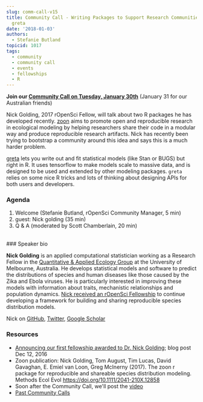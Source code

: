 ```yaml
---
slug: comm-call-v15
title: Community Call - Writing Packages to Support Research Communities - zoon &
  greta
date: '2018-01-03'
authors:
  - Stefanie Butland
topicid: 1017
tags:
  - community
  - community call
  - events
  - fellowships
  - R
---
```


**Join our [Community Call on Tuesday, January 30th](https://communitycalls.ropensci.org/)** (January 31 for our Australian friends)

Nick Golding, 2017 rOpenSci Fellow, will talk about two R packages he has developed recently. [zoon](https://github.com/zoonproject/zoon) aims to promote open and reproducible research in ecological modeling by helping researchers share their code in a modular way and produce reproducible research artifacts. Nick has recently been trying to bootstrap a community around this idea and says this is a much harder problem.

[greta](https://github.com/goldingn/greta) lets you write out and fit statistical models (like Stan or BUGS) but right in R. It uses tensorflow to make models scale to massive data, and is designed to be used and extended by other modeling packages. `greta` relies on some nice R tricks and lots of thinking about designing APIs for both users and developers.

### Agenda

1. Welcome (Stefanie Butland, rOpenSci Community Manager, 5 min)
2. guest: Nick golding (35 min)
3. Q & A (moderated by Scott Chamberlain, 20 min)

</br>
### Speaker bio

**Nick Golding** is an applied computational statistician working as a Research Fellow in the [Quantitative & Applied Ecology Group](https://qaeco.com/) at the University of Melbourne, Australia. He develops statistical models and software to predict the distributions of species and human diseases like those caused by the Zika and Ebola viruses. He is particularly interested in improving these models with information about traits, mechanistic relationships and population dynamics. [Nick received an rOpenSci Fellowship](/blog/2016/12/12/ropensci-fellowship-zoon/) to continue developing a framework for building and sharing reproducible species distribution models.

Nick on [GitHub](https://github.com/goldingn), [Twitter](https://twitter.com/_nickgolding_), [Google Scholar](https://scholar.google.co.uk/citations?user=peoal7wAAAAJ&hl)

### Resources

- [Announcing our first fellowship awarded to Dr. Nick Golding](/blog/2016/12/12/ropensci-fellowship-zoon/); blog post Dec 12, 2016
- Zoon publication: Nick Golding, Tom August, Tim Lucas, David Gavaghan, E. Emiel van Loon, Greg McInerny (2017). The zoon r package for reproducible and shareable species distribution modeling. Methods Ecol Evol https://doi.org/10.1111/2041-210X.12858
- Soon after the Community Call, we'll post the [video](https://vimeo.com/channels/rocommunitycalls)
- [Past Community Calls](https://communitycalls.ropensci.org/)
